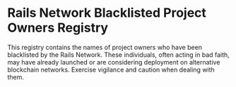 # Rails Network Blacklisted Project Owners Registry

This registry contains the names of project owners who have been blacklisted by the Rails Network. These individuals, often acting in bad faith, may have already launched or are considering deployment on alternative blockchain networks. Exercise vigilance and caution when dealing with them.